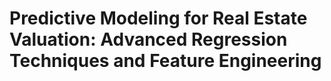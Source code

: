 # Predictive Modeling for Real Estate Valuation: Advanced Regression Techniques and Feature Engineering
